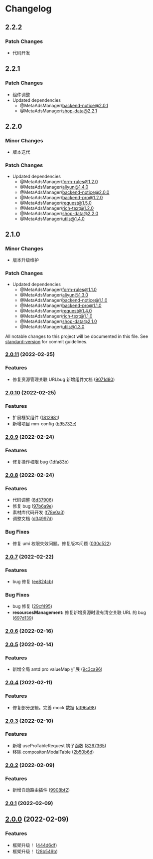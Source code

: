 # Changelog

## 2.2.2

### Patch Changes

- 代码开发

## 2.2.1

### Patch Changes

- 组件调整
- Updated dependencies
  - @MetaAdsManager/backend-notice@2.0.1
  - @MetaAdsManager/shop-data@2.2.1

## 2.2.0

### Minor Changes

- 版本迭代

### Patch Changes

- Updated dependencies
  - @MetaAdsManager/form-rules@1.2.0
  - @MetaAdsManager/aliyun@1.4.0
  - @MetaAdsManager/backend-notice@2.0.0
  - @MetaAdsManager/backend-pro@1.2.0
  - @MetaAdsManager/request@1.5.0
  - @MetaAdsManager/rich-text@1.2.0
  - @MetaAdsManager/shop-data@2.2.0
  - @MetaAdsManager/utils@1.4.0

## 2.1.0

### Minor Changes

- 版本升级维护

### Patch Changes

- Updated dependencies
  - @MetaAdsManager/form-rules@1.1.0
  - @MetaAdsManager/aliyun@1.3.0
  - @MetaAdsManager/backend-notice@1.1.0
  - @MetaAdsManager/backend-pro@1.1.0
  - @MetaAdsManager/request@1.4.0
  - @MetaAdsManager/rich-text@1.1.0
  - @MetaAdsManager/shop-data@2.1.0
  - @MetaAdsManager/utils@1.3.0

All notable changes to this project will be documented in this file. See [standard-version](https://github.com/conventional-changelog/standard-version) for commit guidelines.

### [2.0.11](https://codeup.aliyun.com///compare/v2.0.10...v2.0.11) (2022-02-25)

### Features

- 修复资源管理关联 URLbug 新增组件文档 ([9071d80](https://codeup.aliyun.com///commit/9071d809d11dbaf9ae408b9c1defe46f04a71fef))

### [2.0.10](https://codeup.aliyun.com///compare/v2.0.9...v2.0.10) (2022-02-25)

### Features

- 扩展框架组件 ([1812981](https://codeup.aliyun.com///commit/18129814439ea9a8d6ef7dcc55e3f832a7df13e6))
- 新增项目 mm-config ([b95732e](https://codeup.aliyun.com///commit/b95732e5ec89f01977f00a9a39d074f075f63a09))

### [2.0.9](https://codeup.aliyun.com///compare/v2.0.8...v2.0.9) (2022-02-24)

### Features

- 修复操作权限 bug ([1dfa83b](https://codeup.aliyun.com///commit/1dfa83b631b76f7ab70bafbfddaa300e4953251c))

### [2.0.8](https://codeup.aliyun.com///compare/v2.0.7...v2.0.8) (2022-02-24)

### Features

- 代码调整 ([8d37906](https://codeup.aliyun.com///commit/8d37906863fd96064dca34d056fdd76da06a4242))
- 修复 bug ([97b6a9e](https://codeup.aliyun.com///commit/97b6a9e7588d23a35e903e6408e5c2f6e3e63d2d))
- 素材库代码开发 ([f78e0a3](https://codeup.aliyun.com///commit/f78e0a325a66d5c8d4576065b09c06939d832075))
- 调整文档 ([d34997d](https://codeup.aliyun.com///commit/d34997d3d2c2f287a54064dccfb4fc3a6c8498d6))

### Bug Fixes

- 修复 umi 权限失效问题。修复版本问题 ([030c522](https://codeup.aliyun.com///commit/030c52228b876ad3315286447d67bd529a26f1ba))

### [2.0.7](https://codeup.aliyun.com///compare/v2.0.6...v2.0.7) (2022-02-22)

### Features

- bug 修复 ([ee824cb](https://codeup.aliyun.com///commit/ee824cb7a0007decc1e60ad58fe984b897feeb3e))

### Bug Fixes

- bug 修复 ([29cf495](https://codeup.aliyun.com///commit/29cf495399092a2ea09de8a20d94f8e5be05aade))
- **resourcesManagement:** 修复新增资源时没有清空关联 URL 的 bug ([697d139](https://codeup.aliyun.com///commit/697d1398f5a7ebde151788d50d38db270e319ae1))

### [2.0.6](https://codeup.aliyun.com///compare/v2.0.5...v2.0.6) (2022-02-16)

### [2.0.5](https://codeup.aliyun.com///compare/v2.0.4...v2.0.5) (2022-02-14)

### Features

- 新增全局 antd pro valueMap 扩展 ([9c3ca96](https://codeup.aliyun.com///commit/9c3ca966c5753698c4c9a5d1c2b410ac72d233bc))

### [2.0.4](https://codeup.aliyun.com///compare/v2.0.3...v2.0.4) (2022-02-11)

### Features

- 修复部分逻辑。完善 mock 数据 ([a196a98](https://codeup.aliyun.com///commit/a196a98498b3468b5b6bd97b75db29b276bd6c31))

### [2.0.3](https://codeup.aliyun.com///compare/v2.0.2...v2.0.3) (2022-02-10)

### Features

- 新增 useProTableRequest 钩子函数 ([8267365](https://codeup.aliyun.com///commit/8267365f6f437773457b67da00bbd9067ba92945))
- 移除 compositonModalTable ([2b50b6d](https://codeup.aliyun.com///commit/2b50b6d0f8334b060923e2c75b1c164aa14b5913))

### [2.0.2](https://codeup.aliyun.com///compare/v2.0.1...v2.0.2) (2022-02-09)

### Features

- 新增自动路由插件 ([9908bf2](https://codeup.aliyun.com///commit/9908bf2fff8216d823aa729dd99952a097ca7c22))

### [2.0.1](https://codeup.aliyun.com///compare/v2.0.0...v2.0.1) (2022-02-09)

## [2.0.0](https://codeup.aliyun.com///compare/v1.0.1...v2.0.0) (2022-02-09)

### Features

- 框架升级！ ([444d6df](https://codeup.aliyun.com///commit/444d6df2fe8f71cc55163ccdb039d1f666f7a0a7))
- 框架升级！ ([28b549b](https://codeup.aliyun.com///commit/28b549bc230c27acbdb450d7b15b198523b16f7f))
